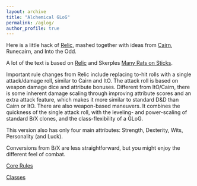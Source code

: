 ```yaml
---
layout: archive
title: "Alchemical GLoG"
permalink: /aglog/
author_profile: true
---
```


Here is a little hack of [Relic](https://lonely-adventurer.itch.io/relic-v3), mashed together with ideas from [Cairn](https://cairnrpg.com/), Runecairn, and Into the Odd.

A lot of the text is based on [Relic](https://lonely-adventurer.itch.io/relic-v3) and Skerples [Many Rats on Sticks](https://coinsandscrolls.blogspot.com/2019/10/osr-glog-based-homebrew-v2-many-rats-on.html). 

Important rule changes from Relic include replacing to-hit rolls with a single attack/damage roll, similar to Cairn and ItO. The attack roll is based on weapon damage dice and attribute bonuses. Different from ItO/Cairn, there is some inherent damage scaling through improving attribute scores and an extra attack feature, which makes it more similar to standard D&D than Cairn or ItO. There are also weapon-based maneuvers. It combines the quickness of the single attack roll, with the leveling- and power-scaling of standard B/X clones, and the class-flexibility of a GLoG.

This version also has only four main attributes: Strength, Dexterity, Wits, Personality (and Luck).

Conversions from B/X are less straightforward, but you might enjoy the different feel of combat.

[Core Rules](https://alchemical-lich.github.io/aglog-rules-nohit/)

[Classes](https://alchemical-lich.github.io/aglog-classes-nohit/)